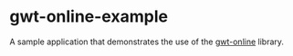 gwt-online-example
==================

A sample application that demonstrates the use of the [gwt-online](https://github.com/realityforge/gwt-online) library.
